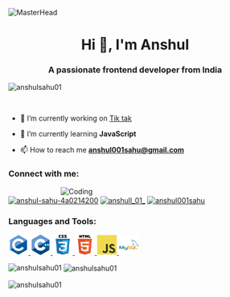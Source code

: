 ![MasterHead](http://propulsive.in/assets/img/service-icon/web.gif)


<h1 align="center">Hi 👋, I'm Anshul</h1>
<h3 align="center">A passionate frontend developer from India</h3>



<p align="left"> <img src="https://komarev.com/ghpvc/?username=anshulsahu01&label=Profile%20views&color=0e75b6&style=flat" alt="anshulsahu01" /> </p>

<p align="left"> <a href="https://twitter.com/" target="blank"><img src="https://img.shields.io/twitter/follow/?logo=twitter&style=for-the-badge" alt="" /></a> </p>

- 🔭 I’m currently working on [Tik tak](https://anshulprojectsseries.netlify.app)

- 🌱 I’m currently learning **JavaScript**

- 📫 How to reach me **anshul001sahu@gmail.com**

<h3 align="left">Connect with me:</h3>
<img align="right" alt="Coding" width="400" src="https://cdn.dribbble.com/users/1162077/screenshots/3848914/programmer.gif">



<p align="left">
<a href="https://linkedin.com/in/anshul-sahu-4a0214200" target="blank"><img align="center" src="https://raw.githubusercontent.com/rahuldkjain/github-profile-readme-generator/master/src/images/icons/Social/linked-in-alt.svg" alt="anshul-sahu-4a0214200" height="30" width="40" /></a>
<a href="https://instagram.com/anshull_01_" target="blank"><img align="center" src="https://raw.githubusercontent.com/rahuldkjain/github-profile-readme-generator/master/src/images/icons/Social/instagram.svg" alt="anshull_01_" height="30" width="40" /></a>
<a href="https://www.hackerrank.com/anshul001sahu" target="blank"><img align="center" src="https://raw.githubusercontent.com/rahuldkjain/github-profile-readme-generator/master/src/images/icons/Social/hackerrank.svg" alt="anshul001sahu" height="30" width="40" /></a>
</p>

<h3 align="left">Languages and Tools:</h3>
<p align="left"> <a href="https://www.cprogramming.com/" target="_blank" rel="noreferrer"> <img src="https://raw.githubusercontent.com/devicons/devicon/master/icons/c/c-original.svg" alt="c" width="40" height="40"/> </a> <a href="https://www.w3schools.com/cpp/" target="_blank" rel="noreferrer"> <img src="https://raw.githubusercontent.com/devicons/devicon/master/icons/cplusplus/cplusplus-original.svg" alt="cplusplus" width="40" height="40"/> </a> <a href="https://www.w3schools.com/css/" target="_blank" rel="noreferrer"> <img src="https://raw.githubusercontent.com/devicons/devicon/master/icons/css3/css3-original-wordmark.svg" alt="css3" width="40" height="40"/> </a> <a href="https://www.w3.org/html/" target="_blank" rel="noreferrer"> <img src="https://raw.githubusercontent.com/devicons/devicon/master/icons/html5/html5-original-wordmark.svg" alt="html5" width="40" height="40"/> </a> <a href="https://developer.mozilla.org/en-US/docs/Web/JavaScript" target="_blank" rel="noreferrer"> <img src="https://raw.githubusercontent.com/devicons/devicon/master/icons/javascript/javascript-original.svg" alt="javascript" width="40" height="40"/> </a> <a href="https://www.mysql.com/" target="_blank" rel="noreferrer"> <img src="https://raw.githubusercontent.com/devicons/devicon/master/icons/mysql/mysql-original-wordmark.svg" alt="mysql" width="40" height="40"/> </a> </p>

<p><img align="left" src="https://github-readme-stats.vercel.app/api/top-langs?username=anshulsahu01&show_icons=true&locale=en&layout=compact" alt="anshulsahu01" /></p>

<p>&nbsp;<img align="center" src="https://github-readme-stats.vercel.app/api?username=anshulsahu01&show_icons=true&locale=en" alt="anshulsahu01" /></p>

<p><img align="center" src="https://github-readme-streak-stats.herokuapp.com/?user=anshulsahu01&" alt="anshulsahu01" /></p>
